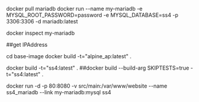 
docker pull mariadb
docker run --name my-mariadb -e MYSQL_ROOT_PASSWORD=password -e MYSQL_DATABASE=ss4 -p 3306:3306 -d mariadb:latest

docker inspect my-mariadb

##get IPAddress


cd base-image
docker build -t="alpine_ap:latest" .

docker build -t="ss4:latest" .
##docker build --build-arg SKIPTESTS=true -t="ss4:latest" .

docker run -d -p 80:8080 -v src/main:/var/www/website --name ss4_mariadb --link my-mariadb:mysql ss4

